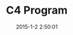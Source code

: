 ---
layout: portfolio
title:  "C4 Program"
date:   2015-1-2 2:50:01
categories: website
finalproject:  http://c4program.org
image:  /img/portfolio/c4-program.png
---